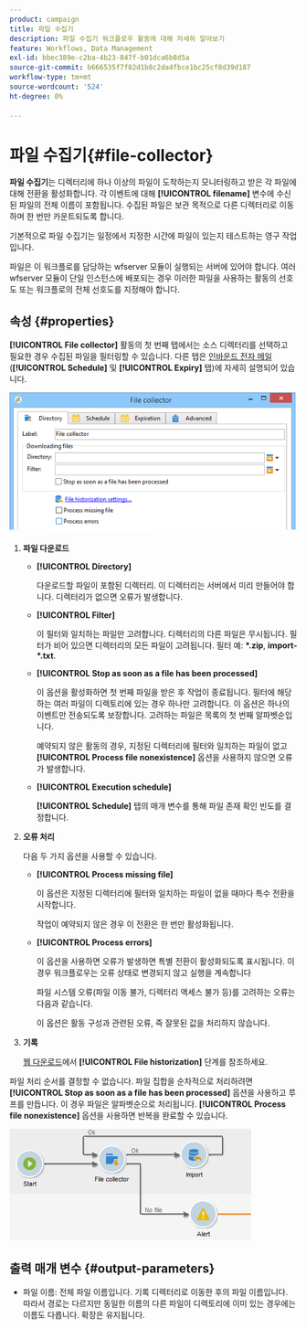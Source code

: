 ```yaml
---
product: campaign
title: 파일 수집기
description: 파일 수집기 워크플로우 활동에 대해 자세히 알아보기
feature: Workflows, Data Management
exl-id: bbec389e-c2ba-4b23-847f-b01dca6b8d5a
source-git-commit: b666535f7f82d1b8c2da4fbce1bc25cf8d39d187
workflow-type: tm+mt
source-wordcount: '524'
ht-degree: 0%

---
```


# 파일 수집기{#file-collector}



**파일 수집기**&#x200B;는 디렉터리에 하나 이상의 파일이 도착하는지 모니터링하고 받은 각 파일에 대해 전환을 활성화합니다. 각 이벤트에 대해 **[!UICONTROL filename]** 변수에 수신된 파일의 전체 이름이 포함됩니다. 수집된 파일은 보관 목적으로 다른 디렉터리로 이동하며 한 번만 카운트되도록 합니다.

기본적으로 파일 수집기는 일정에서 지정한 시간에 파일이 있는지 테스트하는 영구 작업입니다.

파일은 이 워크플로를 담당하는 wfserver 모듈이 실행되는 서버에 있어야 합니다. 여러 wfserver 모듈이 단일 인스턴스에 배포되는 경우 이러한 파일을 사용하는 활동의 선호도 또는 워크플로의 전체 선호도를 지정해야 합니다.

## 속성 {#properties}

**[!UICONTROL File collector]** 활동의 첫 번째 탭에서는 소스 디렉터리를 선택하고 필요한 경우 수집된 파일을 필터링할 수 있습니다. 다른 탭은 [인바운드 전자 메일](inbound-emails.md)(**[!UICONTROL Schedule]** 및 **[!UICONTROL Expiry]** 탭)에 자세히 설명되어 있습니다.

![](assets/file_collect_edit.png)

1. **파일 다운로드**

   * **[!UICONTROL Directory]**

     다운로드할 파일이 포함된 디렉터리. 이 디렉터리는 서버에서 미리 만들어야 합니다. 디렉터리가 없으면 오류가 발생합니다.

   * **[!UICONTROL Filter]**

     이 필터와 일치하는 파일만 고려합니다. 디렉터리의 다른 파일은 무시됩니다. 필터가 비어 있으면 디렉터리의 모든 파일이 고려됩니다. 필터 예: **&#42;.zip**, **import-&#42;.txt**.

   * **[!UICONTROL Stop as soon as a file has been processed]**

     이 옵션을 활성화하면 첫 번째 파일을 받은 후 작업이 종료됩니다. 필터에 해당하는 여러 파일이 디렉토리에 있는 경우 하나만 고려합니다. 이 옵션은 하나의 이벤트만 전송되도록 보장합니다. 고려하는 파일은 목록의 첫 번째 알파벳순입니다.

     예약되지 않은 활동의 경우, 지정된 디렉터리에 필터와 일치하는 파일이 없고 **[!UICONTROL Process file nonexistence]** 옵션을 사용하지 않으면 오류가 발생합니다.

   * **[!UICONTROL Execution schedule]**

     **[!UICONTROL Schedule]** 탭의 매개 변수를 통해 파일 존재 확인 빈도를 결정합니다.

1. **오류 처리**

   다음 두 가지 옵션을 사용할 수 있습니다.

   * **[!UICONTROL Process missing file]**

     이 옵션은 지정된 디렉터리에 필터와 일치하는 파일이 없을 때마다 특수 전환을 시작합니다.

     작업이 예약되지 않은 경우 이 전환은 한 번만 활성화됩니다.

   * **[!UICONTROL Process errors]**

     이 옵션을 사용하면 오류가 발생하면 특별 전환이 활성화되도록 표시됩니다. 이 경우 워크플로우는 오류 상태로 변경되지 않고 실행을 계속합니다

     파일 시스템 오류(파일 이동 불가, 디렉터리 액세스 불가 등)를 고려하는 오류는 다음과 같습니다.

     이 옵션은 활동 구성과 관련된 오류, 즉 잘못된 값을 처리하지 않습니다.

1. **기록**

   [웹 다운로드](web-download.md)에서 **[!UICONTROL File historization]** 단계를 참조하세요.

파일 처리 순서를 결정할 수 없습니다. 파일 집합을 순차적으로 처리하려면 **[!UICONTROL Stop as soon as a file has been processed]** 옵션을 사용하고 루프를 만듭니다. 이 경우 파일은 알파벳순으로 처리됩니다. **[!UICONTROL Process file nonexistence]** 옵션을 사용하면 반복을 완료할 수 있습니다.

![](assets/file_collect_loop.png)

## 출력 매개 변수 {#output-parameters}

* 파일 이름: 전체 파일 이름입니다. 기록 디렉터리로 이동한 후의 파일 이름입니다. 따라서 경로는 다르지만 동일한 이름의 다른 파일이 디렉토리에 이미 있는 경우에는 이름도 다릅니다. 확장은 유지됩니다.
